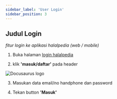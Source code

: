 ```yaml
---
sidebar_label: 'User Login'
sidebar_position: 3
---
```


## Judul Login

_fitur login ke aplikasi halalpedia (web / mobile)_

1. Buka halaman [login halalpedia](https://www.halalpedia.com/guest-user/login-form)

2. klik **'masuk/daftar'** pada header

![Docusaurus logo](https://halalpedia.oss-ap-southeast-5.aliyuncs.com/2021/09/20210909171803-6139df5b2b83e-tokokiperbandungkuning.jpg?x-oss-process=image/auto-orient,1/resize,m_pad,w_150,h_150/quality,q_80)

3. Masukan data email/no handphone dan password
<!-- ![Docusaurus logo](/img/formlogin.jpeg) -->
4. Tekan button **'Masuk'**

